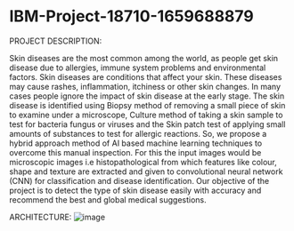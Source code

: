 # IBM-Project-18710-1659688879

PROJECT DESCRIPTION:

Skin diseases are the most common among the world, as people get skin disease due to allergies, immune system problems and environmental factors. Skin diseases are conditions that affect your skin. These diseases may cause rashes, inflammation, itchiness or other skin changes. In many cases people ignore the impact of skin disease at the early stage. The skin disease is identified using Biopsy method of removing a small piece of skin to examine under a microscope, Culture method of taking a skin sample to test for bacteria fungus or viruses and the Skin patch test of applying small amounts of substances to test for allergic reactions.
 So, we propose a hybrid approach method of AI based machine learning techniques to overcome this manual inspection. For this the input images would be microscopic images i.e histopathological from which features like colour, shape and texture are extracted and given to convolutional neural network (CNN) for classification and disease identification. Our objective of the project is to detect the type of skin disease easily with accuracy and recommend the best and global medical suggestions.
 
ARCHITECTURE:
![image](https://user-images.githubusercontent.com/105476918/197006061-170884ef-6e3f-412f-a0f7-2395edb60ec5.png)
